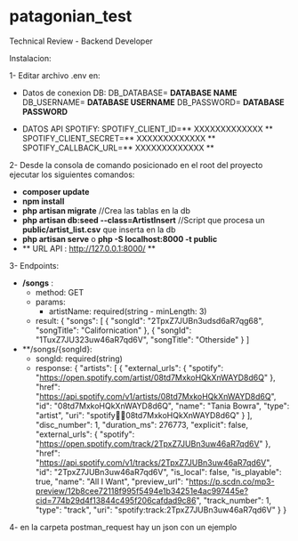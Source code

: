 # patagonian_test
Technical Review - Backend Developer

Instalacion:

1- Editar archivo .env en:
   - Datos de conexion DB:
      DB_DATABASE= **DATABASE NAME**     
      DB_USERNAME= **DATABASE USERNAME**
      DB_PASSWORD= **DATABASE PASSWORD**
     
   - DATOS API SPOTIFY: 
   SPOTIFY_CLIENT_ID=** XXXXXXXXXXXXX **
   SPOTIFY_CLIENT_SECRET=** XXXXXXXXXXXXX **
   SPOTIFY_CALLBACK_URL=** XXXXXXXXXXXXX **
   
2- Desde la consola de comando posicionado en el root del proyecto ejecutar los siguientes comandos:
   - **composer update**
   - **npm install**
   - **php artisan migrate**  //Crea las tablas en la db
   - **php artisan db:seed --class=ArtistInsert** //Script que procesa un **public/artist_list.csv** que inserta en la db
   - **php artisan serve** o **php -S localhost:8000 -t public**
   - ** URL API : http://127.0.0.1:8000/ **
 
3- Endpoints:
   - **/songs** :
     + method: GET
     + params: 
        - artistName: required(string - minLength: 3)
     + result: {
         "songs": [
            {
               "songId": "2TpxZ7JUBn3udsd6aR7qg68",
               "songTitle": "Californication"
            },
            {
               "songId": "1TuxZ7JU323uw46aR7qd6V",
               "songTitle": "Otherside"
            }
         ]
   - **/songs/{songId}:
     - songId: required(string)
     - response: {
         "artists": [
            {
               "external_urls": {
               "spotify": "https://open.spotify.com/artist/08td7MxkoHQkXnWAYD8d6Q"
               },
               "href": "https://api.spotify.com/v1/artists/08td7MxkoHQkXnWAYD8d6Q",
               "id": "08td7MxkoHQkXnWAYD8d6Q",
               "name": "Tania Bowra",
               "type": "artist",
               "uri": "spotify:artist:08td7MxkoHQkXnWAYD8d6Q"
            }
         ],
         "disc_number": 1,
         "duration_ms": 276773,
         "explicit": false,
         "external_urls": {
            "spotify": "https://open.spotify.com/track/2TpxZ7JUBn3uw46aR7qd6V"
         },
         "href": "https://api.spotify.com/v1/tracks/2TpxZ7JUBn3uw46aR7qd6V",
         "id": "2TpxZ7JUBn3uw46aR7qd6V",
         "is_local": false,
         "is_playable": true,
         "name": "All I Want",
         "preview_url": "https://p.scdn.co/mp3-preview/12b8cee72118f995f5494e1b34251e4ac997445e?cid=774b29d4f13844c495f206cafdad9c86",
         "track_number": 1,
         "type": "track",
         "uri": "spotify:track:2TpxZ7JUBn3uw46aR7qd6V"
         }
}

4- en la carpeta postman_request hay un json con un ejemplo
   
   
